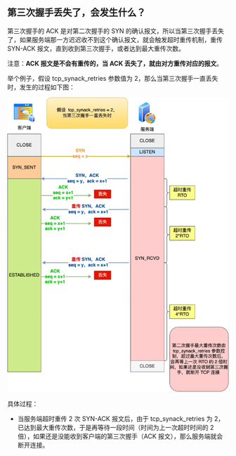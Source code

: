 ## 第三次握手丢失了，会发生什么？

第三次握手的 ACK 是对第二次握手的 SYN 的确认报文，所以当第三次握手丢失了，如果服务端那一方迟迟收不到这个确认报文，就会触发超时重传机制，重传 SYN-ACK 报文，直到收到第三次握手，或者达到最大重传次数。

注意：**ACK 报文是不会有重传的，当 ACK 丢失了，就由对方重传对应的报文**。



举个例子，假设 tcp_synack_retries 参数值为 2，那么当第三次握手一直丢失时，发生的过程如下图：

![avatar](../../images/第三次握手丢失.drawio.webp)

具体过程：

- 当服务端超时重传 2 次 SYN-ACK 报文后，由于 tcp_synack_retries 为 2，已达到最大重传次数，于是再等待一段时间（时间为上一次超时时间的 2 倍），如果还是没能收到客户端的第三次握手（ACK 报文），那么服务端就会断开连接。